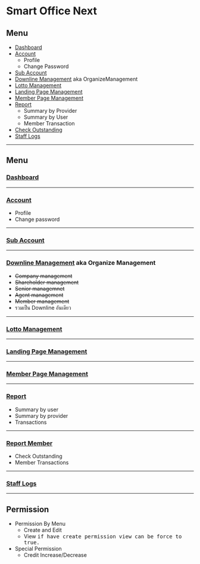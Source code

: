 # Smart Office Next
## Menu
- [Dashboard](./dashboard.md)
- [Account](./account.md)
    - Profile
    - Change Password
- [Sub Account](./sub-account.md)
- [Downline Management](./organize-management.md) aka OrganizeManagement
- [Lotto Management](./lotto-manament.md)
- [Landing Page Management](./landing-page-manangement.md)
- [Member Page Management](./member-page-manangement.md)
- [Report](./report.md)
    - Summary by Provider
    - Summary by User
    - Member Transaction
- [Check Outstanding](./check-outstanding.md)
- [Staff Logs](./staff-logs.md)
---
## Menu
### [Dashboard](./dashboard.md)
---
### [Account](./account.md)
- Profile
- Change password
---
### [Sub Account](./sub-account.md)
---
### [Downline Management](./organize-management.md) aka Organize Management
- ~~Company management~~
- ~~Shareholder management~~
- ~~Senior managemnet~~
- ~~Agent management~~
- ~~Member management~~
- รวมเป็น Downline อันเดียว
---
### [Lotto Management](./lotto-manament.md)
---
### [Landing Page Management](./landing-page-manangement.md)
---
### [Member Page Management](./member-page-manangement.md)
---
### [Report](./report.md)
- Summary by user
- Summary by provider
- Transactions
---
### [Report Member](./report-member.md)
- Check Outstanding
- Member Transactions
---
### [Staff Logs](./staff-logs.md)
---
## Permission
- Permission By Menu
    - Create and Edit
    - View  <kbd>if have create permission view can be force to true.</kdb>
- Special Permission
    - Credit Increase/Decrease